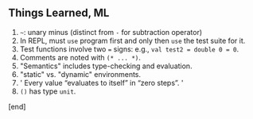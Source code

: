 ## Things Learned, ML

 1. `~`: unary minus (distinct from `-` for subtraction operator)
 1. In REPL, must `use` program first and only then `use` the test suite for it.
 1. Test functions involve two `=` signs: e.g., `val test2 = double 0 = 0`.
 1. Comments are noted with `(* ... *)`.
 1. "Semantics" includes type-checking and evaluation.
 1. "static" vs. "dynamic" environments.
 1. ' Every value “evaluates to itself” in “zero steps”. '
 1. `()` has type `unit`.

[end]
